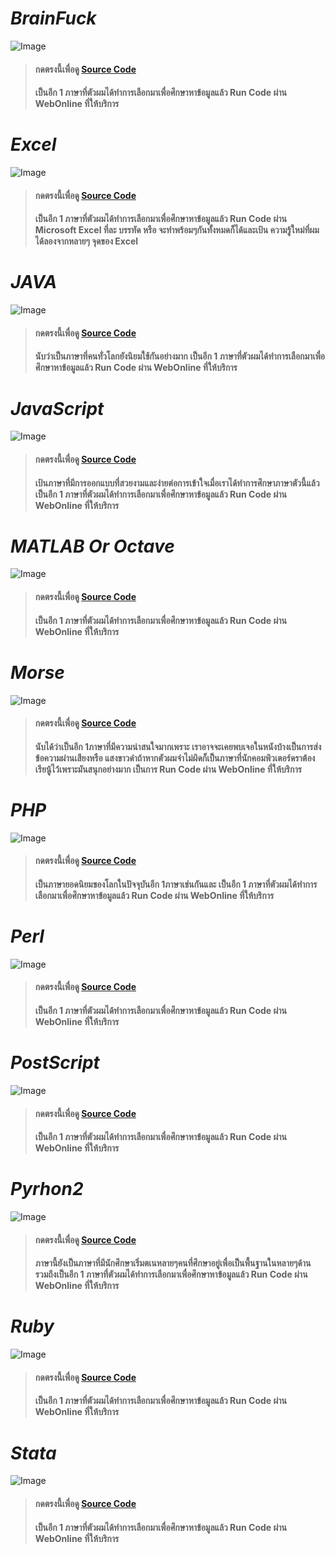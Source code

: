 
 # _BrainFuck_
  ![Image](https://raw.githubusercontent.com/fulkkie24/Source-Code-Number-1-to-10-/master/BrainFuck/BrainFuck.png)
> #### กดตรงนี้เพื่อดู [Source Code ](https://github.com/fulkkie24/Source-Code-Number-1-to-10-/blob/master/BrainFuck/BrainFuck.txt)
> #### เป็นอีก 1 ภาษาที่ตัวผมได้ทำการเลือกมาเพื่อศึกษาหาข้อมูลแล้ว Run Code ผ่าน WebOnline ที่ให้บริการ

  # _Excel_
  ![Image](https://raw.githubusercontent.com/fulkkie24/Source-Code-Number-1-to-10-/master/Excel/Excel.png)
> #### กดตรงนี้เพื่อดู [Source Code ](https://github.com/fulkkie24/Source-Code-Number-1-to-10-/blob/master/Excel/Excel.txt)
> #### เป็นอีก 1 ภาษาที่ตัวผมได้ทำการเลือกมาเพื่อศึกษาหาข้อมูลแล้ว Run Code ผ่าน Microsoft Excel ที่ละ บรรทัด หรือ จะทำพร้อมๆกันทั้งหมดก็ได้และเป้น ความรู้ใหม่ที่ผมได้ลองจากหลายๆ จุดของ Excel

  # _JAVA_
  ![Image](https://raw.githubusercontent.com/fulkkie24/Source-Code-Number-1-to-10-/master/JAVA/java.png)
> #### กดตรงนี้เพื่อดู [Source Code ](https://github.com/fulkkie24/Source-Code-Number-1-to-10-/blob/master/JAVA/java.txt)
> #### นับว่าเป็นภาษาที่คนทั่วโลกยังนิยมใช้กันอย่างมาก เป็นอีก 1 ภาษาที่ตัวผมได้ทำการเลือกมาเพื่อศึกษาหาข้อมูลแล้ว Run Code ผ่าน WebOnline ที่ให้บริการ

 # _JavaScript_
  ![Image](https://raw.githubusercontent.com/fulkkie24/Source-Code-Number-1-to-10-/master/JS/JS.png)
> #### กดตรงนี้เพื่อดู [Source Code ](https://github.com/fulkkie24/Source-Code-Number-1-to-10-/blob/master/JS/JS.txt)
> #### เป้นภาษาที่มีการออกแบบที่สวยงามและง่ายต่อการเข้าใจเมื่อเราได้ทำการศึกษาภาษาตัวนี้แล้ว เป็นอีก 1 ภาษาที่ตัวผมได้ทำการเลือกมาเพื่อศึกษาหาข้อมูลแล้ว Run Code ผ่าน WebOnline ที่ให้บริการ

# _MATLAB Or Octave_
  ![Image](https://raw.githubusercontent.com/fulkkie24/Source-Code-Number-1-to-10-/master/MATLABOctave/MATLAB%20Octave.png)
> #### กดตรงนี้เพื่อดู [Source Code ](https://github.com/fulkkie24/Source-Code-Number-1-to-10-/blob/master/MATLABOctave/MATLABOctave.txt)
> #### เป็นอีก 1 ภาษาที่ตัวผมได้ทำการเลือกมาเพื่อศึกษาหาข้อมูลแล้ว Run Code ผ่าน WebOnline ที่ให้บริการ

# _Morse_
  ![Image](https://raw.githubusercontent.com/fulkkie24/Source-Code-Number-1-to-10-/master/Morse/Morse.png)
> #### กดตรงนี้เพื่อดู [Source Code ](https://github.com/fulkkie24/Source-Code-Number-1-to-10-/blob/master/Morse/Morse.txt)
> #### นับได้ว่าเป็นอีก 1ภาษาที่มีความน่าสนใจมากเพราะ เราอาจจะเคยพบเจอในหนังบ้างเป็นการส่งข้อความผ่านเสียงหรือ แสงขาวดำถ้าหากตัวผมจำไม่ผิดก็เป็นภาษาที่นักคอมพิวเตอร์ดราต้องเรียนู้ไว้เพราะมันสนุกอย่างมาก เป็นการ Run Code ผ่าน WebOnline ที่ให้บริการ 

# _PHP_
  ![Image](https://raw.githubusercontent.com/fulkkie24/Source-Code-Number-1-to-10-/master/PHP/PHP.png)
> #### กดตรงนี้เพื่อดู [Source Code ](https://github.com/fulkkie24/Source-Code-Number-1-to-10-/blob/master/PHP/PHP.txt)
> #### เป็นภาษายอดนิยมของโลกในปัจจุบันอีก 1ภาษาเช่นกันและ เป็นอีก 1 ภาษาที่ตัวผมได้ทำการเลือกมาเพื่อศึกษาหาข้อมูลแล้ว Run Code ผ่าน WebOnline ที่ให้บริการ 

# _Perl_
  ![Image](https://raw.githubusercontent.com/fulkkie24/Source-Code-Number-1-to-10-/master/Perl/Perl.png)
> #### กดตรงนี้เพื่อดู [Source Code ](https://github.com/fulkkie24/Source-Code-Number-1-to-10-/blob/master/Perl/perl.txt)
> #### เป็นอีก 1 ภาษาที่ตัวผมได้ทำการเลือกมาเพื่อศึกษาหาข้อมูลแล้ว Run Code ผ่าน WebOnline ที่ให้บริการ

# _PostScript_
  ![Image](https://raw.githubusercontent.com/fulkkie24/Source-Code-Number-1-to-10-/master/PostScript/PSt.png)
> #### กดตรงนี้เพื่อดู [Source Code ](https://github.com/fulkkie24/Source-Code-Number-1-to-10-/blob/master/PostScript/PsotScript.txt)
> #### เป็นอีก 1 ภาษาที่ตัวผมได้ทำการเลือกมาเพื่อศึกษาหาข้อมูลแล้ว Run Code ผ่าน WebOnline ที่ให้บริการ

# _Pyrhon2_
  ![Image](https://raw.githubusercontent.com/fulkkie24/Source-Code-Number-1-to-10-/master/Pyrhon2/Python2.png)
> #### กดตรงนี้เพื่อดู [Source Code ](https://github.com/fulkkie24/Source-Code-Number-1-to-10-/blob/master/Pyrhon2/Python2.txt)
> #### ภาษานี้ยังเป็นภาษาที่มีนักศึกษาเริ่มตเนหลายๆคนที่ศึกษาอยู่เพื่อเป็นพื้นฐานในหลายๆด้าน รวมถึงเป็นอีก 1 ภาษาที่ตัวผมได้ทำการเลือกมาเพื่อศึกษาหาข้อมูลแล้ว Run Code ผ่าน WebOnline ที่ให้บริการ

# _Ruby_
  ![Image](https://raw.githubusercontent.com/fulkkie24/Source-Code-Number-1-to-10-/master/Ruby/Ruby.png)
> #### กดตรงนี้เพื่อดู [Source Code ](https://github.com/fulkkie24/Source-Code-Number-1-to-10-/blob/master/Ruby/Ruby.txt)
> #### เป็นอีก 1 ภาษาที่ตัวผมได้ทำการเลือกมาเพื่อศึกษาหาข้อมูลแล้ว Run Code ผ่าน WebOnline ที่ให้บริการ

# _Stata_
  ![Image](https://raw.githubusercontent.com/fulkkie24/Source-Code-Number-1-to-10-/master/Stata/Stata.png)
> #### กดตรงนี้เพื่อดู [Source Code ](https://github.com/fulkkie24/Source-Code-Number-1-to-10-/blob/master/Stata/Stata.txt)
> #### เป็นอีก 1 ภาษาที่ตัวผมได้ทำการเลือกมาเพื่อศึกษาหาข้อมูลแล้ว Run Code ผ่าน WebOnline ที่ให้บริการ
